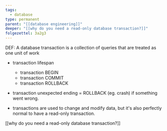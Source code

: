 ```yaml
---
tags:
  - database
type: permanent
parent: "[[database engineering]]"
deeper: "[[why do you need a read-only database transaction?]]"
folgezettel: 3a2g3
---
```


DEF: A database transaction is a collection of queries that are treated as one unit of work

- transaction lifespan
	- transaction BEGIN
	- transaction COMMIT
	- transaction ROLLBACK
- transaction unexpected ending = ROLLBACK (eg. crash) if something went wrong.

- transactions are used to change and modify data, but it's also perfectly normal to have a read-only transaction.


[[why do you need a read-only database transaction?]]

